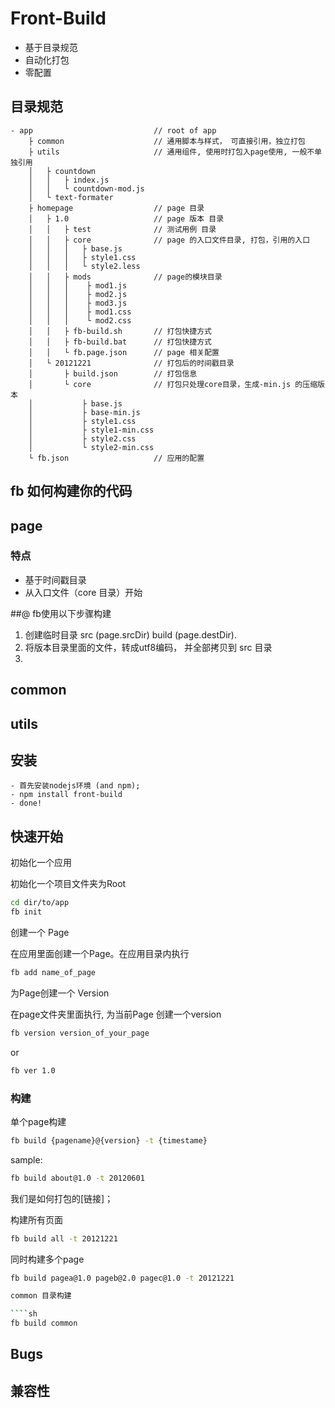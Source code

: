# Front-Build
- 基于目录规范
- 自动化打包
- 零配置


## 目录规范

````
- app                           // root of app
    ├ common                    // 通用脚本与样式， 可直接引用，独立打包
    ├ utils                     // 通用组件, 使用时打包入page使用, 一般不单独引用
    │   ├ countdown
    │   │   ├ index.js
    │   │   └ countdown-mod.js
    │   └ text-formater
    ├ homepage                  // page 目录
    │   ├ 1.0                   // page 版本 目录
    │   │   ├ test              // 测试用例 目录
    │   │   ├ core              // page 的入口文件目录, 打包，引用的入口
    │   │   │   ├ base.js
    │   │   │   ├ style1.css
    │   │   │   └ style2.less
    │   │   ├ mods              // page的模块目录
    │   │   │    ├ mod1.js
    │   │   │    ├ mod2.js
    │   │   │    ├ mod3.js
    │   │   │    ├ mod1.css
    │   │   │    └ mod2.css
    │   │   ├ fb-build.sh       // 打包快捷方式
    │   │   ├ fb-build.bat      // 打包快捷方式
    │   │   └ fb.page.json      // page 相关配置
    │   └ 20121221              // 打包后的时间戳目录
    │       ├ build.json        // 打包信息
    │       └ core              // 打包只处理core目录，生成-min.js 的压缩版本
    │           ├ base.js
    │           ├ base-min.js
    │           ├ style1.css
    │           ├ style1-min.css
    │           ├ style2.css
    │           └ style2-min.css
    └ fb.json                   // 应用的配置
````

## fb 如何构建你的代码

## page
### 特点
-  基于时间戳目录
-  从入口文件（core 目录）开始

##@ fb使用以下步骤构建
  1. 创建临时目录 src (page.srcDir) build (page.destDir).
  2. 将版本目录里面的文件，转成utf8编码， 并全部拷贝到 src 目录
  3. 


## common

## utils

## 安装
    - 首先安装nodejs环境 (and npm);
    - npm install front-build
    - done!


## 快速开始

初始化一个应用

初始化一个项目文件夹为Root
````sh
cd dir/to/app
fb init
````

创建一个 Page

在应用里面创建一个Page。在应用目录内执行


````sh
fb add name_of_page
````

为Page创建一个 Version

在page文件夹里面执行, 为当前Page 创建一个version

````sh
fb version version_of_your_page
````
or

````sh
fb ver 1.0
````


### 构建

单个page构建

````sh
fb build {pagename}@{version} -t {timestame}
````

sample:

````sh
fb build about@1.0 -t 20120601
````

我们是如何打包的[链接]；

构建所有页面

````sh
fb build all -t 20121221
````
同时构建多个page

````sh
fb build pagea@1.0 pageb@2.0 pagec@1.0 -t 20121221

common 目录构建

````sh
fb build common
````

## Bugs
## 兼容性